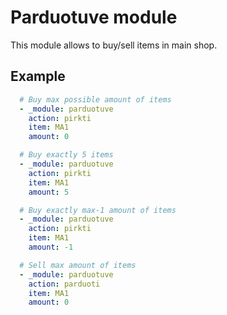 # Parduotuve module

This module allows to buy/sell items in main shop.

## Example

```yaml
  # Buy max possible amount of items
  - _module: parduotuve
    action: pirkti
    item: MA1
    amount: 0
```
```yaml
  # Buy exactly 5 items
  - _module: parduotuve
    action: pirkti
    item: MA1
    amount: 5
```
```yaml
  # Buy exactly max-1 amount of items
  - _module: parduotuve
    action: pirkti
    item: MA1
    amount: -1
```
```yaml
  # Sell max amount of items
  - _module: parduotuve
    action: parduoti
    item: MA1
    amount: 0
```
